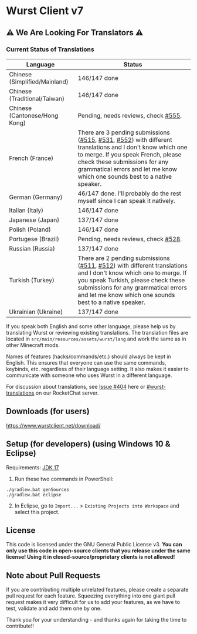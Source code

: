 # Wurst Client v7

## ⚠ We Are Looking For Translators ⚠

### Current Status of Translations

|Language|Status|
|--------|--------|
|Chinese (Simplified/Mainland)|146/147 done|
|Chinese (Traditional/Taiwan)|146/147 done|
|Chinese (Cantonese/Hong Kong)|Pending, needs reviews, check [#555](https://github.com/Wurst-Imperium/Wurst7/pull/555).|
|French (France)|There are 3 pending submissions ([#515](https://github.com/Wurst-Imperium/Wurst7/pull/515), [#531](https://github.com/Wurst-Imperium/Wurst7/pull/531), [#552](https://github.com/Wurst-Imperium/Wurst7/pull/552)) with different translations and I don't know which one to merge. If you speak French, please check these submissions for any grammatical errors and let me know which one sounds best to a native speaker.|
|German (Germany)|46/147 done. I'll probably do the rest myself since I can speak it natively.|
|Italian (Italy)|146/147 done|
|Japanese (Japan)|137/147 done|
|Polish (Poland)|146/147 done|
|Portugese (Brazil)|Pending, needs reviews, check [#528](https://github.com/Wurst-Imperium/Wurst7/pull/528).|
|Russian (Russia)|137/147 done|
|Turkish (Turkey)|There are 2 pending submissions ([#511](https://github.com/Wurst-Imperium/Wurst7/pull/511), [#512](https://github.com/Wurst-Imperium/Wurst7/pull/512)) with different translations and I don't know which one to merge. If you speak Turkish, please check these submissions for any grammatical errors and let me know which one sounds best to a native speaker. |
|Ukrainian (Ukraine)|137/147 done|

If you speak both English and some other language, please help us by translating Wurst or reviewing existing translations. The translation files are located in `src/main/resources/assets/wurst/lang` and work the same as in other Minecraft mods.

Names of features (hacks/commands/etc.) should always be kept in English. This ensures that everyone can use the same commands, keybinds, etc. regardless of their language setting. It also makes it easier to communicate with someone who uses Wurst in a different language.

For discussion about translations, see [Issue #404](https://github.com/Wurst-Imperium/Wurst7/issues/404) here or [#wurst-translations](https://chat.wurstimperium.net/channel/wurst-translations) on our RocketChat server.

## Downloads (for users)

https://www.wurstclient.net/download/

## Setup (for developers) (using Windows 10 & Eclipse)

Requirements: [JDK 17](https://adoptium.net/?variant=openjdk17&jvmVariant=hotspot)

1. Run these two commands in PowerShell:

```
./gradlew.bat genSources
./gradlew.bat eclipse
```

2. In Eclipse, go to `Import...` > `Existing Projects into Workspace` and select this project.

## License

This code is licensed under the GNU General Public License v3. **You can only use this code in open-source clients that you release under the same license! Using it in closed-source/proprietary clients is not allowed!**

## Note about Pull Requests

If you are contributing multiple unrelated features, please create a separate pull request for each feature. Squeezing everything into one giant pull request makes it very difficult for us to add your features, as we have to test, validate and add them one by one.

Thank you for your understanding - and thanks again for taking the time to contribute!!
